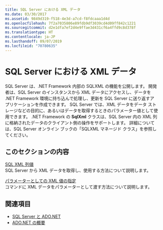 ```yaml
---
title: SQL Server における XML データ
ms.date: 03/30/2017
ms.assetid: 9849d319-f518-4e3d-a7cd-f8fdcaaa1d4d
ms.openlocfilehash: 7f2a7035806e89fdb9df3039cd4d09ff842c1221
ms.sourcegitcommit: d2e1dfa7ef2d4e9ffae3d431cf6a4ffd9c8d378f
ms.translationtype: HT
ms.contentlocale: ja-JP
ms.lasthandoff: 09/07/2019
ms.locfileid: "70780635"
---
```

# <a name="xml-data-in-sql-server"></a>SQL Server における XML データ
SQL Server は、.NET Framework 内部の SQLXML の機能を公開します。 開発者は、SQL Server のインスタンスから XML データにアクセスし、データを .NET Framework 環境に持ち込んで処理し、更新を SQL Server に送り返すアプリケーションを作成できます。 SQL Server では、XML データをデータ ストレージなどの目的に、あるいはデータを取得するときのパラメーター値として使用できます。 .NET Framework の **SqlXml** クラスは、SQL Server 内の XML 列に格納されたデータのクライアント側の操作をサポートします。 詳細については、SQL Server オンライン ブックの「SQLXML マネージド クラス」を参照してください。  
  
## <a name="in-this-section"></a>このセクションの内容  
 [SQL XML 列値](sql-xml-column-values.md)  
 SQL Server から XML データを取得し、使用する方法について説明します。  
  
 [パラメーターとしての XML 値の指定](specifying-xml-values-as-parameters.md)  
 コマンドに XML データをパラメーターとして渡す方法について説明します。  
  
## <a name="see-also"></a>関連項目

- [SQL Server と ADO.NET](index.md)
- [ADO.NET の概要](../ado-net-overview.md)
